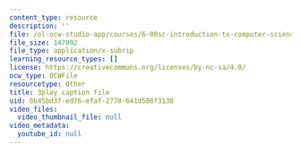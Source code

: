 ```yaml
---
content_type: resource
description: ''
file: /ol-ocw-studio-app/courses/6-00sc-introduction-to-computer-science-and-programming-spring-2011/0b45bd3fed76efaf2770641d508f3138_AKDkrI6BCcw.srt
file_size: 147092
file_type: application/x-subrip
learning_resource_types: []
license: https://creativecommons.org/licenses/by-nc-sa/4.0/
ocw_type: OCWFile
resourcetype: Other
title: 3play caption file
uid: 0b45bd3f-ed76-efaf-2770-641d508f3138
video_files:
  video_thumbnail_file: null
video_metadata:
  youtube_id: null
---
```

